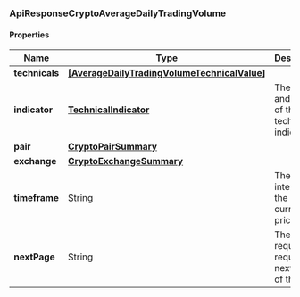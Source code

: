 
[//]: # (CLASS:ApiResponseCryptoAverageDailyTradingVolume)

[//]: # (KIND:object)

### ApiResponseCryptoAverageDailyTradingVolume

#### Properties

[//]: # (START_DEFINITION)

Name | Type | Description
------------ | ------------- | -------------
**technicals** | [**[AverageDailyTradingVolumeTechnicalValue]**](AverageDailyTradingVolumeTechnicalValue.md) |  &nbsp;
**indicator** | [**TechnicalIndicator**](TechnicalIndicator.md) | The name and symbol of the technical indicator &nbsp;
**pair** | [**CryptoPairSummary**](CryptoPairSummary.md) |  &nbsp;
**exchange** | [**CryptoExchangeSummary**](CryptoExchangeSummary.md) |  &nbsp;
**timeframe** | String | The time interval for the crypto currency prices &nbsp;
**nextPage** | String | The token required to request the next page of the data &nbsp;

[//]: # (END_DEFINITION)


[//]: # (CONTAINED_CLASS:AverageDailyTradingVolumeTechnicalValue)


[//]: # (CONTAINED_CLASS:TechnicalIndicator)


[//]: # (CONTAINED_CLASS:CryptoPairSummary)


[//]: # (CONTAINED_CLASS:CryptoExchangeSummary)





